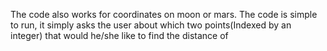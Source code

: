 The code also works for coordinates on moon or mars. The code is simple to run, it simply asks the user about which two points(Indexed by an integer) that would he/she like to find the distance of
